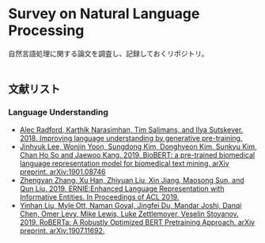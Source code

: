# Survey on Natural Language Processing
自然言語処理に関する論文を調査し、記録しておくリポジトリ。  
<br>

## 文献リスト
### Language Understanding

- [Alec Radford, Karthik Narasimhan, Tim Salimans, and Ilya Sutskever. 2018. Improving language understanding by generative pre-training.](https://github.com/marucha80t/survey-nlp/blob/master/docs/GPT.md)
- [Jinhyuk Lee, Wonjin Yoon, Sungdong Kim, Donghyeon Kim, Sunkyu Kim, Chan Ho So and Jaewoo Kang. 2019. BioBERT: a pre-trained biomedical language representation model for biomedical text mining. arXiv preprint. arXiv:1901.08746](https://github.com/marucha80t/survey-nlp/blob/master/docs/BioBERT.md)
- [Zhengyan Zhang, Xu Han, Zhiyuan Liu, Xin Jiang, Maosong Sun, and Qun Liu. 2019. ERNIE:Enhanced Language Representation with Informative Entities. In Proceedings of ACL 2019.](https://github.com/marucha80t/survey-nlp/blob/master/docs/ERNIE.md)
- [Yinhan Liu, Myle Ott, Naman Goyal, Jingfei Du, Mandar Joshi, Danqi Chen, Omer Levy, Mike Lewis, Luke Zettlemoyer, Veselin Stoyanov. 2019. RoBERTa: A Robustly Optimized BERT Pretraining Approach. arXiv preprint. arXiv:1907.11692.](https://github.com/marucha80t/survey-nlp/blob/master/docs/RoBERTa.md)
